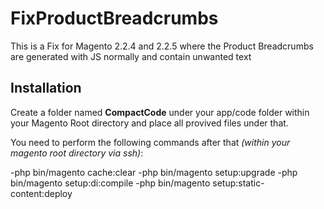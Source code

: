 # FixProductBreadcrumbs
This is a Fix for Magento 2.2.4 and 2.2.5 where the Product Breadcrumbs are generated with JS normally and contain unwanted text

## Installation

Create a folder named **CompactCode** under your app/code folder within your Magento Root directory and place all provived files under that.

You need to perform the following commands after that *(within your magento root directory via ssh)*:

-php bin/magento cache:clear
-php bin/magento setup:upgrade
-php bin/magento setup:di:compile
-php bin/magento setup:static-content:deploy
